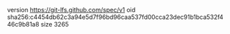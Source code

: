 version https://git-lfs.github.com/spec/v1
oid sha256:c4454db62c3a94e5d7f96bd96caa537fd00cca23dec91b1bca532f446c9b81a8
size 3265

